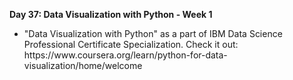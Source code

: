<p><b>Day 37: Data Visualization with Python - Week 1 </b></p>
<ul>
<li>
"Data Visualization with Python" as a part of IBM Data Science Professional Certificate Specialization. 
Check it out: https://www.coursera.org/learn/python-for-data-visualization/home/welcome
</li>
</ul>
